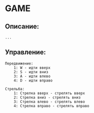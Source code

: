 # GAME

## Описание:
    ...

## Управление:
    
    Передвижение:
        1: W - идти вверх
        2: S - идти вниз
        3: A - идти влево
        4: D - идти вправо

    Стрельба:
        1: Стрелка вверх - стрелять вверх
        2: Стрелка вниз - стрелять вниз
        3: Стрелка влево - стрелять влево
        4: Стрелка вправо - стрелять вправо
    
    

